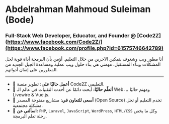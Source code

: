 # Abdelrahman Mahmoud Suleiman (Bode)
### Full-Stack Web Developer, Educator, and Founder @ [Code2Z](https://www.facebook.com/Code2Z/](https://www.facebook.com/profile.php?id=61575746642789)

أنا مطور ويب وشغوف بتمكين الآخرين من خلال التعليم. أؤمن بأن البرمجة أداة قوية لحل المشكلات وبناء المستقبل. مهمتي هي بناء حلول ويب عملية ومساعدة الجيل الجديد من المطورين على إتقان أدواتهم.

---

- 🔭 **أعمل حاليًا على:** تطوير منصة Code2Z التعليمي.
- 🌱 **أتعلّم حاليًا:** أبحث دائمًا عن أحدث التقنيات في عالم الـ Web، ومهتم حاليًا بـ Livewire & Vue.js.
- 👯 **أسعى للتعاون في:** مشاريع مفتوحة المصدر (Open Source) تخدم التعليم أو تحل مشكلة مجتمعية.
- 💬 **اسألني عن:** `PHP`, `Laravel`, `JavaScript`, `WordPress`, `HTML/CSS` وكل ما يخص رحلة تعلم البرمجة.
